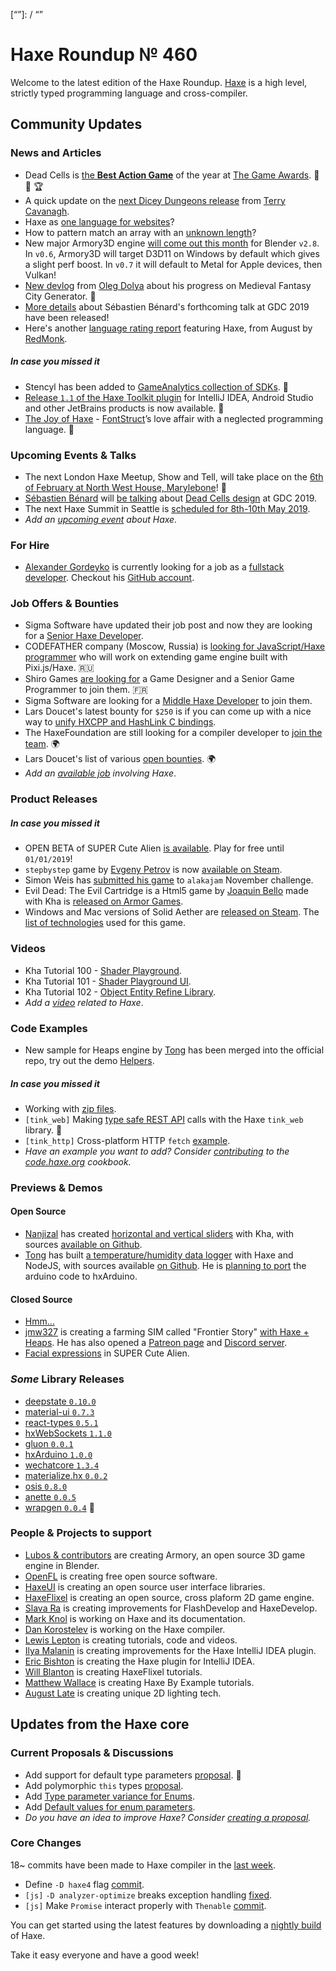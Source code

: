[_template]: ../templates/roundup.html
[date]: / "2018-12-13 09:56:00"
[modified]: / "2018-12-13 10:29:00"
[published]: / "2018-12-13 12:00:00"
[description]: / "The latest news covering the Haxe community, featuring upcoming talks, the latest HaxeLib releases, game previews and lots more!"
[contributor]: https://twitter.com/teormech "Alexander Hohlov"
[“”]: / “”

# Haxe Roundup № 460

Welcome to the latest edition of the Haxe Roundup. [Haxe](http://haxe.org/?ref=haxe.io) is a high level, strictly typed programming language and cross-compiler.

## Community Updates

### News and Articles

- Dead Cells is [the **Best Action Game**](https://twitter.com/thegameawards/status/1070857027319083009) of the year at [The Game Awards](https://twitter.com/thegameawards). :star2: :clap: :trophy:
- A quick update on the [next Dicey Dungeons release](http://distractionware.com/blog/2018/12/whens-the-next-update-coming-out/) from [Terry Cavanagh](https://twitter.com/terrycavanagh).
- Haxe as [one language for websites](https://community.haxe.org/t/haxe-as-one-one-language-for-websites/1327/1)?
- How to pattern match an array with an [unknown length](https://community.haxe.org/t/how-to-pattern-match-an-array-with-unknown-length/1367/1)?
- New major Armory3D engine [will come out this month](https://twitter.com/luboslenco/status/1071089594161086464) for Blender `v2.8`. In `v0.6`, Armory3D will target D3D11 on Windows by default which gives a slight perf boost. In `v0.7` it will default to Metal for Apple devices, then Vulkan!
- [New devlog](https://watabou.itch.io/medieval-fantasy-city-generator/devlog/59798/055-farm-fields-rotation-tool-and-city-names) from [Oleg Dolya](https://twitter.com/watawatabou) about his progress on Medieval Fantasy City Generator. :star2:
- [More details](https://gdconf.com/news/get-game-design-tips-and-tricks-dead-cells-dev-gdc-2019) about Sébastien Bénard's forthcoming talk at GDC 2019 have been released!
- Here's another [language rating report](https://redmonk.com/sogrady/2018/08/10/language-rankings-6-18/) featuring Haxe, from August by [RedMonk](https://redmonk.com).

##### _In case you missed it_

- Stencyl has been added to [GameAnalytics collection of SDKs](https://gameanalytics.com/blog/stencyl-sdk.html). :star2:
- [Release `1.1` of the Haxe Toolkit plugin](http://intellij-haxe.org/version-1-1-released) for IntelliJ IDEA, Android Studio and other JetBrains products is now available. :star2:
- [The Joy of Haxe](https://medium.com/@fontstruct/the-joy-of-haxe-84f933f4b859) - [FontStruct](https://twitter.com/fontstruct)’s love affair with a neglected programming language. :star2:

### Upcoming Events & Talks

- The next London Haxe Meetup, Show and Tell, will take place on the [6th of February at North West House, Marylebone](https://www.meetup.com/London-Haxe-Meetup/events/255702183/)! :star2:
- [Sébastien Bénard](https://twitter.com/deepnightfr) will [be talking](https://gdconf.com/news/get-game-design-tips-and-tricks-dead-cells-dev-gdc-2019) about [Dead Cells design](https://schedule.gdconf.com/session/dead-cells-what-the-fn/864078?_mc=sm_x_gdcsfr_le_x_gdcsf_x_x-Twitter-Content) at GDC 2019.
- The next Haxe Summit in Seattle is [scheduled for 8th-10th May 2019](https://twitter.com/HaxeSummit/status/1033006480155439104).
- _Add an [upcoming event](https://github.com/skial/haxe.io/labels/events) about Haxe._

### For Hire

- [Alexander Gordeyko](https://twitter.com/axgord) is currently looking for a job as a [fullstack developer](https://twitter.com/axgord/status/1070303774307172354). Checkout his [GitHub account](https://github.com/AxGord).

### Job Offers & Bounties

- Sigma Software have updated their job post and now they are looking for a [Senior Haxe Developer](https://sigma.software/about/sigma-career/vacancies/senior-haxe-developer-0).
- CODEFATHER company (Moscow, Russia) is [looking for JavaScript/Haxe programmer](https://gamedev.ru/job/forum/?id=240304) who will work on extending game engine built with Pixi.js/Haxe. :ru:
- Shiro Games [are looking for](http://shirogames.com/en/jobs) a Game Designer and a Senior Game Programmer to join them. :fr:
- Sigma Software are looking for a [Middle Haxe Developer](https://sigma.software/about/sigma-career/vacancies/middle-haxe-developer) to join them.
- Lars Doucet's latest bounty for `$250` is if you can come up with a nice way to [unify HXCPP and HashLink C bindings](https://twitter.com/larsiusprime/status/1047543673901211649).
- The HaxeFoundation are still looking for a compiler developer to [join the team](https://haxe.org/blog/hf-is-recruiting/). :earth_africa:
- Lars Doucet's list of various [open bounties](https://github.com/larsiusprime/larsBounties/issues). :earth_africa:
- _Add an [available job](https://github.com/skial/haxe.io/labels/jobs) involving Haxe_.

### Product Releases

##### _In case you missed it_

- OPEN BETA of SUPER Cute Alien [is available](https://twitter.com/SUPERCuteAlien/status/1070413949097644033). Play for free until `01/01/2019`!
- `stepbystep` game by [Evgeny Petrov](https://twitter.com/fiddenmar/) is now [available on Steam](https://twitter.com/fiddenmar/status/1065637383012564993).
- Simon Weis has [submitted his game](https://twitter.com/Laguna_999/status/1066599591397732352) to `alakajam` November challenge.
- Evil Dead: The Evil Cartridge is a Html5 game by [Joaquin Bello](https://twitter.com/JoaquinBelloD) made with Kha is [released on Armor Games](https://twitter.com/JoaquinBelloD/status/1065344937858867205).
- Windows and Mac versions of Solid Aether are [released on Steam](https://twitter.com/falworks/status/1045910581989928962). The [list of technologies](https://www.fal-works.com/solid-aether-credits) used for this game.

### Videos

- Kha Tutorial 100 - [Shader Playground](https://www.youtube.com/watch?v=BNSKZ-92EgM).
- Kha Tutorial 101 - [Shader Playground UI](https://www.youtube.com/watch?v=KG7cpyPA3sg).
- Kha Tutorial 102 - [Object Entity Refine Library](https://www.youtube.com/watch?v=0IzgnNOzeOU).
- _Add a [video](https://github.com/skial/haxe.io/labels/jobs) related to Haxe_.

### Code Examples

- New sample for Heaps engine by [Tong](https://twitter.com/disktree) has been merged into the official repo, try out the demo [Helpers](http://test.disktree.net/heaps/helpers/).

##### _In case you missed it_

- Working with [zip files](https://code.haxe.org/category/other/haxe-zip.html).
- `[tink_web]` Making [type safe REST API](https://twitter.com/kevinresol/status/1065538126767022080) calls with the Haxe `tink_web` library. :star2:
- `[tink_http]` Cross-platform HTTP `fetch` [example](https://twitter.com/kevinresol/status/1056847124619440128).
- _Have an example you want to add? Consider [contributing](https://github.com/HaxeFoundation/code-cookbook#contributing-articles) to the [code.haxe.org](https://code.haxe.org/) cookbook._

### Previews & Demos

#### Open Source

- [Nanjizal](https://twitter.com/Nanjizal_net/) has created [horizontal and vertical sliders](https://nanjizal.github.io/fullK/bin/) with Kha, with sources [available on Github](https://github.com/nanjizal/fullK).
- [Tong](https://twitter.com/disktree) has built [a temperature/humidity data logger](https://twitter.com/disktree/status/1072052312468787200) with Haxe and NodeJS, with sources available [on Github](https://github.com/gtrl/gtrl-service). He is [planning to port](https://twitter.com/disktree/status/1072088932236648449) the arduino code to hxArduino.

#### Closed Source

- [Hmm...](https://twitter.com/kircode/status/1071736148471504897)
- [jmw327](https://twitter.com/jmw327) is creating a farming SIM called "Frontier Story" [with Haxe + Heaps](https://twitter.com/jmw327/status/1060045633715888128). He has also opened a [Patreon page](https://www.patreon.com/jmw327) and [Discord server](https://discordapp.com/invite/zWZbjNv).
- [Facial expressions](https://twitter.com/SUPERCuteAlien/status/1072973022267695104) in SUPER Cute Alien.

### _Some_ Library Releases

- [deepstate `0.10.0`](https://lib.haxe.org/p/deepstate)
- [material-ui `0.7.3`](https://lib.haxe.org/p/material-ui)
- [react-types `0.5.1`](https://lib.haxe.org/p/react-types)
- [hxWebSockets `1.1.0`](https://lib.haxe.org/p/hxWebSockets)
- [gluon `0.0.1`](https://lib.haxe.org/p/gluon)
- [hxArduino `1.0.0`](https://lib.haxe.org/p/gluon)
- [wechatcore `1.3.4`](https://lib.haxe.org/p/wechatcore)
- [materialize.hx `0.0.2`](https://lib.haxe.org/p/materialize.hx)
- [osis `0.8.0`](https://lib.haxe.org/p/osis)
- [anette `0.0.5`](https://lib.haxe.org/p/anette)
- [wrapgen `0.0.4`](https://lib.haxe.org/p/wrapgen) :star2:

### People & Projects to support

- [Lubos & contributors](https://armory3d.org/fund) are creating Armory, an open source 3D game engine in Blender.
- [OpenFL](https://www.patreon.com/openfl) is creating free open source software.
- [HaxeUI](https://www.patreon.com/haxeui) is creating an open source user interface libraries.
- [HaxeFlixel](https://www.patreon.com/haxeflixel) is creating an open source, cross plaform 2D game engine.
- [Slava Ra](https://www.patreon.com/slavara) is creating improvements for FlashDevelop and HaxeDevelop.
- [Mark Knol](https://www.patreon.com/markknol) is working on Haxe and its documentation.
- [Dan Korostelev](https://www.patreon.com/nadako) is working on the Haxe compiler.
- [Lewis Lepton](https://www.patreon.com/lewislepton) is creating tutorials, code and videos.
- [Ilya Malanin](https://www.patreon.com/mayakwd) is creating improvements for the Haxe IntelliJ IDEA plugin.
- [Eric Bishton](https://www.patreon.com/EricBishton) is creating the Haxe plugin for IntelliJ IDEA.
- [Will Blanton](https://www.patreon.com/x01010111) is creating HaxeFlixel tutorials.
- [Matthew Wallace](https://www.patreon.com/haxeexamples) is creating Haxe By Example tutorials.
- [August Late](http://www.patreon.com/augustlate) is creating unique 2D lighting tech.

## Updates from the Haxe core

### Current Proposals & Discussions

- Add support for default type parameters [proposal](https://github.com/HaxeFoundation/haxe-evolution/pull/50). :star2:
- Add polymorphic `this` types [proposal](https://github.com/HaxeFoundation/haxe-evolution/pull/36).
- Add [Type parameter variance for Enums](https://github.com/HaxeFoundation/haxe-evolution/pull/28).
- Add [Default values for enum parameters](https://github.com/HaxeFoundation/haxe-evolution/issues/27).
- _Do you have an idea to improve Haxe? Consider [creating a proposal]._

### Core Changes

18~ commits have been made to Haxe compiler in the [last week].

- Define `-D haxe4` flag [commit](https://github.com/HaxeFoundation/haxe/commit/5b970d09ae117a199e30a592e9f469f041f5ec31).
- `[js]` `-D analyzer-optimize` breaks exception handling [fixed](https://github.com/HaxeFoundation/haxe/issues/7653).
- `[js]` Make `Promise` interact properly with `Thenable` [commit](https://github.com/HaxeFoundation/haxe/commit/fa2526c7bb8d683d14a3ff6e912b0e671d53634c).

You can get started using the latest features by downloading a [nightly build] of Haxe.

Take it easy everyone and have a good week!

[nightly build]: http://build.haxe.org
[creating a proposal]: https://github.com/HaxeFoundation/haxe-evolution
[last week]: https://github.com/issues?utf8=%E2%9C%93&q=closed%3A2018-12-06..2018-12-13+org%3Ahaxefoundation+is%3Aclosed+
